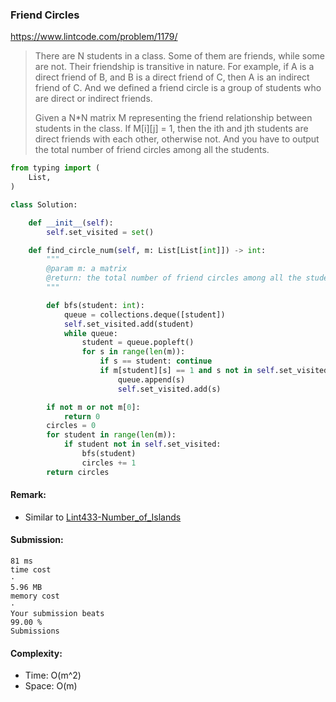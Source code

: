 ### Friend Circles
https://www.lintcode.com/problem/1179/
>There are N students in a class. Some of them are friends, while some are not. Their friendship is transitive in nature. For example, if A is a direct friend of B, and B is a direct friend of C, then A is an indirect friend of C. And we defined a friend circle is a group of students who are direct or indirect friends.
>
>Given a N*N matrix M representing the friend relationship between students in the class. If M[i][j] = 1, then the ith and jth students are direct friends with each other, otherwise not. And you have to output the total number of friend circles among all the students.
```python
from typing import (
    List,
)

class Solution:

    def __init__(self):
        self.set_visited = set()

    def find_circle_num(self, m: List[List[int]]) -> int:
        """
        @param m: a matrix
        @return: the total number of friend circles among all the students
        """

        def bfs(student: int):
            queue = collections.deque([student])
            self.set_visited.add(student)
            while queue:
                student = queue.popleft()
                for s in range(len(m)):
                    if s == student: continue
                    if m[student][s] == 1 and s not in self.set_visited:
                        queue.append(s)
                        self.set_visited.add(s)

        if not m or not m[0]:
            return 0
        circles = 0
        for student in range(len(m)):
            if student not in self.set_visited:
                bfs(student)
                circles += 1
        return circles
```
#### Remark:
- Similar to [Lint433-Number_of_Islands](https://github.com/chkao831/Algo_learning_notes/blob/main/BFS/LintCode_433_Number-of-Islands.md)
#### Submission:
```
81 ms
time cost
·
5.96 MB
memory cost
·
Your submission beats
99.00 %
Submissions
```
#### Complexity:
- Time: O(m^2)
- Space: O(m)
